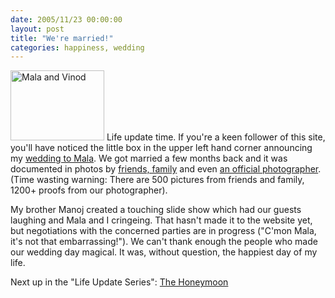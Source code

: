 ```yaml
---
date: 2005/11/23 00:00:00
layout: post
title: "We're married!"
categories: happiness, wedding
---
```


[<img class="floatLeft" src="http://kurup.org/wedding/photo-album/images/24018/24016" height="112" width="150" alt="Mala and Vinod" />](http://kurup.org/wedding/photo-album/photo?photo_id=24011) Life update time. If you're a keen follower of this site, you'll have noticed the little box in the upper left hand corner announcing my [wedding to Mala](http://kurup.org/wedding). We got married a few months back and it was documented in photos by [friends, family](http://kurup.org/wedding/photo-album/album?album_id=17012) and even [an official photographer](http://kurup.org/wedding/photo-album/album?album_id=17010). (Time wasting warning: There are 500 pictures from friends and family, 1200+ proofs from our photographer).

My brother Manoj created a touching slide show which had our guests laughing and Mala and I cringeing. That hasn't made it to the website yet, but negotiations with the concerned parties are in progress ("C'mon Mala, it's not that embarrassing!"). We can't thank enough the people who made our wedding day magical. It was, without question, the happiest day of my life.

Next up in the "Life Update Series": [The Honeymoon](http://kurup.org/blog/one-entry?entry%5fid=35799)
